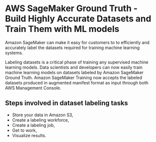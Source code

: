 # AWS SageMaker Ground Truth - Build Highly Accurate Datasets and Train Them with ML models
Amazon SageMaker can make it easy for customers to to efficiently and accurately label the datasets required for training machine learning systems.

Labeling datasets is a critical phase of training any supervised machine learning models. Data scientists and developers can now easily train machine learning models on datasets labeled by Amazon SageMaker Ground Truth. Amazon SageMaker Training now accepts the labeled datasets produced in augmented manifest format as input through both AWS Management Console.

Steps involved in dataset labeling tasks
---

- Store your data in Amazon S3,
- Create a labeling workforce,
- Create a labeling job,
- Get to work,
- Visualize results.


